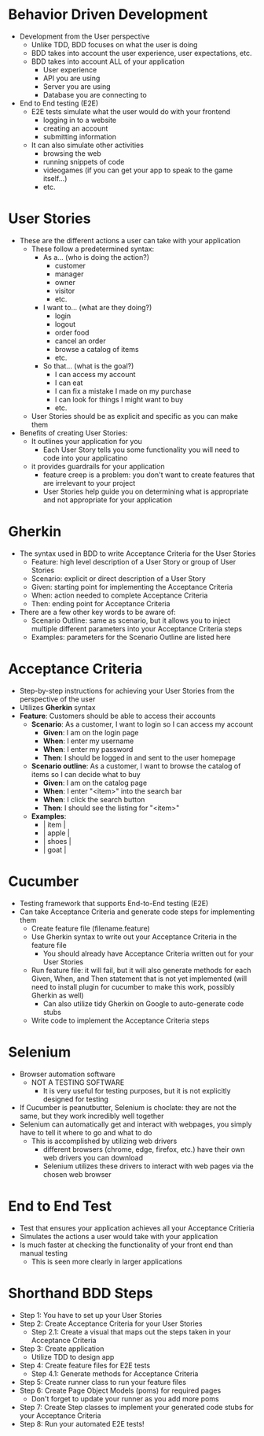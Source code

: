 # Behavior Driven Development
- Development from the User perspective
    - Unlike TDD, BDD focuses on what the user is doing
    - BDD takes into account the user experience, user expectations, etc.
    - BDD takes into account ALL of your application
        - User experience
        - API you are using
        - Server you are using
        - Database you are connecting to
- End to End testing (E2E)
    - E2E tests simulate what the user would do with your frontend
        - logging in to a website
        - creating an account
        - submitting information
    - It can also simulate other activities
        - browsing the web
        - running snippets of code
        - videogames (if you can get your app to speak to the game itself...)
        - etc.

# User Stories
- These are the different actions a user can take with your application
    - These follow a predetermined syntax:
        - As a... (who is doing the action?)
            - customer
            - manager
            - owner
            - visitor
            - etc.
        - I want to... (what are they doing?)
            - login
            - logout
            - order food
            - cancel an order
            - browse a catalog of items
            - etc.
        - So that... (what is the goal?)
            - I can access my account
            - I can eat
            - I can fix a mistake I made on my purchase
            - I can look for things I might want to buy
            - etc.
    - User Stories should be as explicit and specific as you can make them
- Benefits of creating User Stories:
    - It outlines your application for you
        - Each User Story tells you some functionality you will need to code into your applicatino
    - it provides guardrails for your application
        - feature creep is a problem: you don't want to create features that are irrelevant to your project
        - User Stories help guide you on determining what is appropriate and not appropriate for your application

# Gherkin
- The syntax used in BDD to write Acceptance Criteria for the User Stories
    - Feature: high level description of a User Story or group of User Stories
    - Scenario: explicit or direct description of a User Story
    - Given: starting point for implementing the Acceptance Criteria
    - When: action needed to complete Acceptance Criteria
    - Then: ending point for Acceptance Criteria
- There are a few other key words to be aware of:
    - Scenario Outline: same as scenario, but it allows you to inject multiple different parameters into your Acceptance Criteria steps
    - Examples: parameters for the Scenario Outline are listed here

# Acceptance Criteria
- Step-by-step instructions for achieving your User Stories from the perspective of the user
- Utilizes **Gherkin** syntax
- **Feature**: Customers should be able to access their accounts
    - **Scenario**: As a customer, I want to login so I can access my account
        - **Given**: I am on the login page
        - **When**: I enter my username
        - **When**: I enter my password
        - **Then**: I should be logged in and sent to the user homepage
    - **Scenario outline**: As a customer, I want to browse the catalog of items so I can decide what to buy
        - **Given**: I am on the catalog page
        - **When**: I enter "\<item\>" into the search bar
        - **When**: I click the search button
        - **Then**: I should see the listing for "\<item\>"
    - **Examples**:
        - | item |
        - | apple |
        - | shoes |
        - | goat |

# Cucumber
- Testing framework that supports End-to-End testing (E2E)
- Can take Acceptance Criteria and generate code steps for implementing them
    - Create feature file (filename.feature)
    - Use Gherkin syntax to write out your Acceptance Criteria in the feature file
        - You should already have Acceptance Criteria written out for your User Stories
    - Run feature file: it will fail, but it will also generate methods for each Given, When, and Then statement that is not yet implemented (will need to install plugin for cucumber to make this work, possibly Gherkin as well)
        - Can also utilize tidy Gherkin on Google to auto-generate code stubs 
    - Write code to implement the Acceptance Criteria steps

# Selenium
- Browser automation software
    - NOT A TESTING SOFTWARE
        - It is very useful for testing purposes, but it is not explicitly designed for testing
- If Cucumber is peanutbutter, Selenium is choclate: they are not the same, but they work incredibly well together
- Selenium can automatically get and interact with webpages, you simply have to tell it where to go and what to do
    - This is accomplished by utilizing web drivers
        - different browsers (chrome, edge, firefox, etc.) have their own web drivers you can download
        - Selenium utilizes these drivers to interact with web pages via the chosen web browser

# End to End Test
- Test that ensures your application achieves all your Acceptance Critieria
- Simulates the actions a user would take with your application
- Is much faster at checking the functionality of your front end than manual testing
    - This is seen more clearly in larger applications

# Shorthand BDD Steps
- Step 1: You have to set up your User Stories
- Step 2: Create Acceptance Criteria for your User Stories
    - Step 2.1: Create a visual that maps out the steps taken in your Acceptance Criteria
- Step 3: Create application
    - Utilize TDD to design app
- Step 4: Create feature files for E2E tests
    - Step 4.1: Generate methods for Acceptance Criteria
- Step 5: Create runner class to run your feature files
- Step 6: Create Page Object Models (poms) for required pages
    - Don't forget to update your runner as you add more poms
- Step 7: Create Step classes to implement your generated code stubs for your Acceptance Criteria 
- Step 8: Run your automated E2E tests!